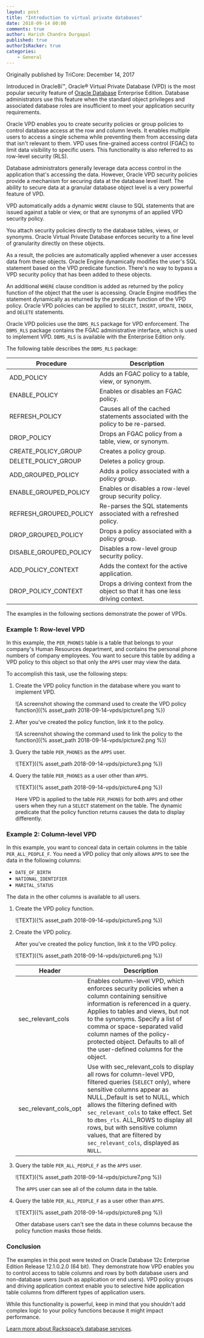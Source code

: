 ```yaml
---
layout: post
title: "Introduction to virtual private databases"
date: 2018-09-14 00:00
comments: true
author: Harish Chandra Durgapal
published: true
authorIsRacker: true
categories:
    - General
---
```


Originally published by TriCore: December 14, 2017

Introduced in Oracle8i&trade;, Oracle&reg; Virtual Private Database (VPD) is
the most popular security feature of [Oracle
Database](https://www.rackspace.com/managed-hosting/database-services/oracle)
Enterprise Edition. Database administrators use this feature when the standard
object privileges and associated database roles are insufficient to meet your
application security requirements.

<!-- more -->

Oracle VPD enables you to create security policies or group policies to
control database access at the row and column levels. It enables multiple
users to access a single schema while preventing them from accessing data that
isn't relevant to them. VPD uses fine-grained access control (FGAC) to limit
data visibility to specific users. This functionality is also referred to as
row-level security (RLS).

Database administrators generally leverage data access control in the
application that's accessing the data. However, Oracle VPD security policies
provide a mechanism for securing data at the database level itself. The
ability to secure data at a granular database object level is a very powerful
feature of VPD.

VPD automatically adds a dynamic `WHERE` clause to SQL statements that are
issued against a table or view, or that are synonyms of an applied VPD
security policy.

You attach security policies directly to the database tables, views, or
synonyms. Oracle Virtual Private Database enforces security to a fine level of
granularity directly on these objects.

As a result, the policies are automatically applied whenever a user accesses
data from these objects. Oracle Engine dynamically modifies the user's SQL
statement based on the VPD predicate function. There's no way to bypass a VPD
security policy that has been added to these objects.

An additional `WHERE` clause condition is added as returned by the policy
function of the object that the user is accessing. Oracle Engine modifies the
statement dynamically as returned by the predicate function of the VPD policy.
Oracle VPD policies can be applied to `SELECT`, `INSERT`, `UPDATE`, `INDEX`,
and `DELETE` statements.

Oracle VPD policies use the `DBMS_RLS` package for VPD enforcement. The
`DBMS_RLS` package contains the FGAC administrative interface, which is used
to implement VPD. `DBMS_RLS` is available with the Enterprise Edition only.

The following table describes the `DBMS_RLS` package:

| Procedure | Description |
|------------------------|----------------------------------------------------------------------------------------|
| ADD_POLICY | Adds an FGAC policy to a table, view, or synonym. |
| ENABLE_POLICY | Enables or disables an FGAC policy. |
| REFRESH_POLICY | Causes all of the cached statements associated with the policy to be re-parsed. |
| DROP_POLICY | Drops an FGAC policy from a table, view, or synonym. |
| CREATE_POLICY_GROUP | Creates a policy group. |
| DELETE_POLICY_GROUP | Deletes a policy group. |
| ADD_GROUPED_POLICY | Adds a policy associated with a policy group. |
| ENABLE_GROUPED_POLICY | Enables or disables a row-level group security policy. |
| REFRESH_GROUPED_POLICY | Re-parses the SQL statements associated with a refreshed policy. |
| DROP_GROUPED_POLICY | Drops a policy associated with a policy group. |
| DISABLE_GROUPED_POLICY | Disables a row-level group security policy. |
| ADD_POLICY_CONTEXT | Adds the context for the active application. |
| DROP_POLICY_CONTEXT | Drops a driving context from the object so that it has one less driving context. |

The examples in the following sections demonstrate the power of VPDs.

### Example 1: Row-level VPD

In this example, the `PER_PHONES` table is a table that belongs to your
company's Human Resources department, and contains the personal phone numbers
of company employees. You want to secure this table by adding a VPD policy to
this object so that only the `APPS` user may view the data.

To accomplish this task, use the following steps:

1. Create the VPD policy function in the database where you want to implement
   VPD.

    ![A screenshot showing the command used to create the VPD policy function]({% asset_path 2018-09-14-vpds/picture1.png %})

2. After you've created the policy function, link it to the policy.

    ![A screenshot showing the command used to link the policy to the function]({% asset_path 2018-09-14-vpds/picture2.png %})

3. Query the table `PER_PHONES` as the `APPS` user.

    ![TEXT]({% asset_path 2018-09-14-vpds/picture3.png %})

4. Query the table `PER_PHONES` as a user other than `APPS`.

    ![TEXT]({% asset_path 2018-09-14-vpds/picture4.png %})

    Here VPD is applied to the table `PER_PHONES` for both `APPS` and other
    users when they run a `SELECT` statement on the table. The dynamic
    predicate that the policy function returns causes the data to display
    differently.

### Example 2: Column-level VPD

In this example, you want to conceal data in certain columns in the table `PER_ALL_PEOPLE_F`. You need a VPD policy that only allows `APPS` to see the data in the following columns:

- `DATE_OF_BIRTH`
- `NATIONAL_IDENTIFIER`
- `MARITAL_STATUS`

The data in the other columns is available to all users.

1. Create the VPD policy function.

    ![TEXT]({% asset_path 2018-09-14-vpds/picture5.png %})

2. Create the VPD policy.

    After you've created the policy function, link it to the VPD policy.

    ![TEXT]({% asset_path 2018-09-14-vpds/picture6.png %})

    | Header | Description |
    |-----------------------|--------------------------------------------------------------------------------------------------------------------------------------------------------------------------------------------------------------------------------------------------------------------------------------------------------------------------------------------------------------------------------------------|
    | sec_relevant_cols | Enables column-level VPD, which enforces security policies when a column containing sensitive information is referenced in a query. Applies to tables and views, but not to the synonyms. Specify a list of comma or space-separated valid column names of the policy-protected object. Defaults to all of the user-defined columns for the object. |
    | sec_relevant_cols_opt | Use with sec_relevant_cols to display all rows for column-level VPD, filtered queries (`SELECT` only), where sensitive columns appear as NULL.,Default is set to NULL, which allows the filtering defined with `sec_relevant_cols` to take effect. Set to `dbms_rls`. ALL_ROWS to display all rows, but with sensitive column values, that are filtered by `sec_relevant_cols`, displayed as `NULL`. |

3. Query the table `PER_ALL_PEOPLE_F` as the `APPS` user.

    ![TEXT]({% asset_path 2018-09-14-vpds/picture7.png %})

    The `APPS` user can see all of the column data in the table.

4. Query the table `PER_ALL_PEOPLE_F` as a user other than `APPS`.

    ![TEXT]({% asset_path 2018-09-14-vpds/picture8.png %})

    Other database users can't see the data in these columns because the
    policy function masks those fields.

### Conclusion

The examples in this post were tested on Oracle Database 12c Enterprise
Edition Release 12.1.0.2.0 (64 bit). They demonstrate how VPD enables you to
control access to table columns and rows by both database users and
non-database users (such as application or end users). VPD policy groups and
driving application context enable you to selective hide application table
columns from different types of application users.

While this functionality is powerful, keep in mind that you shouldn't add
complex logic to your policy functions because it might impact performance.

[Learn more about Rackspace’s database
services](https://www.rackspace.com/managed-hosting/database-services).
